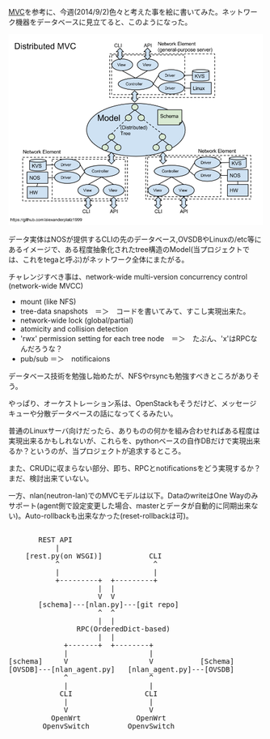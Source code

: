 [MVC](http://en.wikipedia.org/wiki/Model%E2%80%93view%E2%80%93controller)を参考に、今週(2014/9/2)色々と考えた事を絵に書いてみた。ネットワーク機器をデータベースに見立てると、このようになった。

![D-MVC](https://raw.githubusercontent.com/araobp/tega/master/doc/d-mvc.png)

データ実体はNOSが提供するCLIの先のデータベース,OVSDBやLinuxの/etc等にあるイメージで、ある程度抽象化されたtree構造のModel(当プロジェクトでは、これをtegaと呼ぶ)がネットワーク全体にまたがる。

チャレンジすべき事は、network-wide multi-version concurrency control (network-wide MVCC)
* mount (like NFS)
* tree-data snapshots　＝＞　コードを書いてみて、すこし実現出来た。
* network-wide lock (global/partial)
* atomicity and collision detection
* 'rwx' permission setting for each tree node　＝＞　たぶん、'x'はRPCなんだろうな？
* pub/sub ＝＞　notificaions

データベース技術を勉強し始めたが、NFSやrsyncも勉強すべきところがありそう。

やっぱり、オーケストレーション系は、OpenStackもそうだけど、メッセージキューや分散データベースの話になってくるみたい。

普通のLinuxサーバ向けだったら、ありものの何かを組み合わせればある程度は実現出来るかもしれないが、これらを、pythonベースの自作DBだけで実現出来るか？というのが、当プロジェクトが追求するところ。

また、CRUDに収まらない部分、即ち、RPCとnotificationsをどう実現するか？まだ、検討出来ていない。

一方、nlan(neutron-lan)でのMVCモデルは以下。DataのwriteはOne Wayのみサポート(agent側で設定変更した場合、masterとデータが自動的に同期出来ない)。Auto-rollbackも出来なかった(reset-rollbackは可)。
<pre>

       REST API
           |
    [rest.py(on WSGI)]           CLI
           ^                      ^
           |                      |
           +---------+  +---------+
                     |  |
                     V  V
       [schema]---[nlan.py]---[git repo]
                     ^  ^
                     |  |
                RPC(OrderedDict-based)
                     |  |
             +-------+  +--------+
             |                   |
[schema]     V                   V           [Schema]
[OVSDB]---[nlan_agent.py]   [nlan_agent.py]---[OVSDB]
             ^                   ^
             |                   |
            CLI                 CLI
             |                   |
             V                   V
          OpenWrt             OpenWrt
        OpenvSwitch         OpenvSwitch
</pre>
